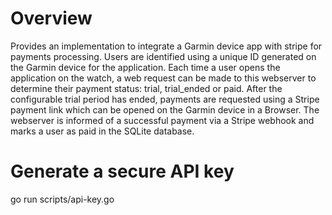 # Overview

Provides an implementation to integrate a Garmin device app with stripe for payments processing. Users are identified using a unique ID generated on the Garmin device for the application. Each time a user opens the application on the watch, a web request can be made to this webserver to determine their payment status: trial, trial_ended or paid. After the configurable trial period has ended, payments are requested using a Stripe payment link which can be opened on the Garmin device in a Browser. The webserver is informed of a successful payment via a Stripe webhook and marks a user as paid in the SQLite database. 


# Generate a secure API key
go run scripts/api-key.go
